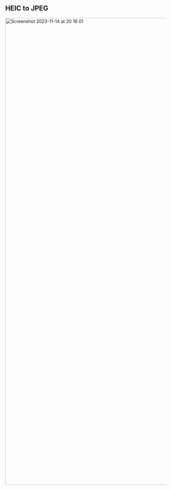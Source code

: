 ## HEIC to JPEG
<img width="1470" alt="Screenshot 2023-11-14 at 20 16 01" src="https://github.com/RaymondRaman/MAC-Automator/assets/107023977/50d24136-c798-4966-acdc-2b5e7cb18974">
